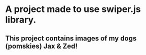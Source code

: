 # A project made to use swiper.js library. 

## This project contains images of my dogs (pomskies) Jax & Zed!